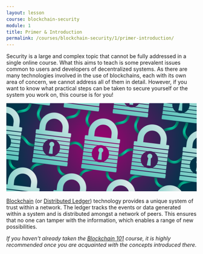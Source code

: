 ```yaml
---
layout: lesson
course: blockchain-security
module: 1
title: Primer & Introduction
permalink: /courses/blockchain-security/1/primer-introduction/
---
```


<span class="openingParagraph">Security is a large and complex topic that cannot be fully addressed in a single online course. </span>
What this aims to teach is some prevalent issues common to users and developers of decentralized systems. As there are many technologies involved in the use of blockchains, each with its own area of concern, we cannot address all of them in detail. However, if you want to know what practical steps can be taken to secure yourself or the system you work on, this course is for you!

<img src="/assets/img/courses/blockchain-security/BC-Security-01.png" />

<a href="https://en.wikipedia.org/wiki/Blockchain">Blockchain</a> (or <a href="https://en.wikipedia.org/wiki/Distributed_ledger">Distributed Ledger</a>) technology provides a unique system of trust within a network. The ledger tracks the events or data generated within a system and is distributed amongst a network of peers. This ensures that no one can tamper with the information, which enables a range of new possibilities.

<em>If you haven't already taken the <a href="/courses/blockchain-101/">Blockchain 101</a> course, it is highly recommended once you are acquainted with the concepts introduced there.</em>
